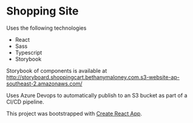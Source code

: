 # Shopping Site

Uses the following technologies
* React
* Sass
* Typescript
* Storybook

Storybook of components is available at http://storyboard.shoppingcart.bethanymaloney.com.s3-website-ap-southeast-2.amazonaws.com/

Uses Azure Devops to automatically publish to an S3 bucket as part of a CI/CD pipeline.

This project was bootstrapped with [Create React App](https://github.com/facebook/create-react-app).
